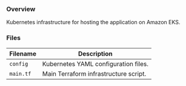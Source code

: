 ### Overview

Kubernetes infrastructure for hosting the application on Amazon EKS.

### Files

| Filename                 | Description                                                     |
|--------------------------|-----------------------------------------------------------------|
| `config`                 | Kubernetes YAML configuration files.                            |
| `main.tf`                | Main Terraform infrastructure script.                           |
